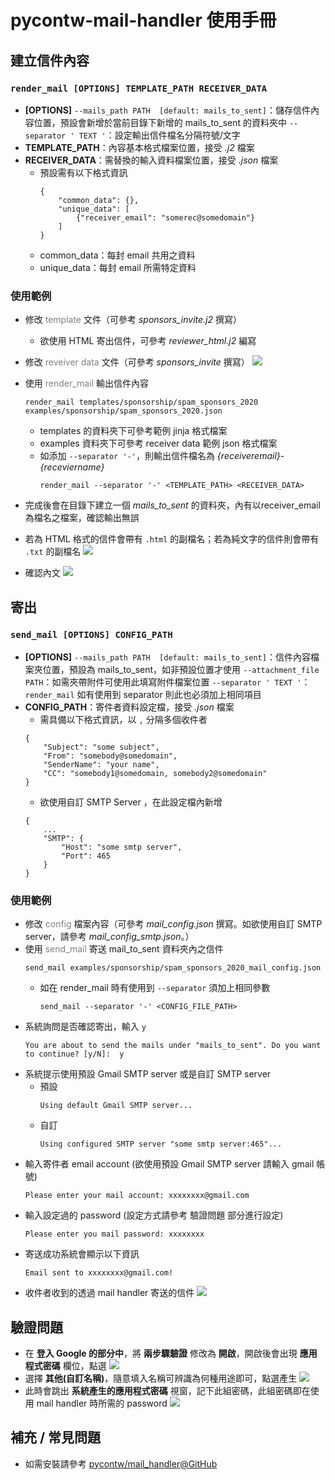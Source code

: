 # pycontw-mail-handler 使用手冊

## 建立信件內容
### `render_mail [OPTIONS] TEMPLATE_PATH RECEIVER_DATA`
- **[OPTIONS]**
  `--mails_path PATH  [default: mails_to_sent]`：儲存信件內容位置，預設會新增於當前目錄下新增的 mails_to_sent 的資料夾中
  `--separator ' TEXT '`：設定輸出信件檔名分隔符號/文字
- **TEMPLATE_PATH**：內容基本格式檔案位置，接受 *.j2* 檔案
- **RECEIVER_DATA**：需替換的輸入資料檔案位置，接受 *.json* 檔案
    - 預設需有以下格式資訊
        ```
        {
            "common_data": {},
            "unique_data": [
                {"receiver_email": "somerec@somedomain"}
            ]
        }
        ```
    - common_data：每封 email 共用之資料
    - unique_data：每封 email 所需特定資料
### 使用範例
- 修改 <font color=#808080>template</font> 文件（可參考 *sponsors_invite.j2* 撰寫）
  - 欲使用 HTML 寄出信件，可參考 *reviewer_html.j2* 編寫
- 修改 <font color=#808080>reveiver data</font> 文件（可參考 *sponsors_invite* 撰寫）
![](https://i.imgur.com/Trf5AbK.png)

- 使用 <font color=#808080>render_mail</font> 輸出信件內容
    ```
    render_mail templates/sponsorship/spam_sponsors_2020 examples/sponsorship/spam_sponsors_2020.json
    ```
    - templates 的資料夾下可參考範例 jinja 格式檔案
    - examples 資料夾下可參考 receiver data 範例 json 格式檔案
    - 如添加 `--separator '-'`，則輸出信件檔名為 *{receiveremail}-{receviername}*
        ```
        render_mail --separator '-' <TEMPLATE_PATH> <RECEIVER_DATA>
        ```
- 完成後會在目錄下建立一個 *mails_to_sent* 的資料夾，內有以receiver_email 為檔名之檔案，確認輸出無誤
- 若為 HTML 格式的信件會帶有 `.html` 的副檔名；若為純文字的信件則會帶有 `.txt` 的副檔名
![](https://i.imgur.com/YHD7Ycm.png)
- 確認內文
![](https://i.imgur.com/gpcuZA7.png)




## 寄出
### `send_mail [OPTIONS] CONFIG_PATH`
- **[OPTIONS]**
  `--mails_path PATH  [default: mails_to_sent]`：信件內容檔案夾位置，預設為 mails_to_sent，如非預設位置才使用
  `--attachment_file PATH`：如需夾帶附件可使用此填寫附件檔案位置
  `--separator ' TEXT '`：`render_mail` 如有使用到 separator 則此也必須加上相同項目
- **CONFIG_PATH**：寄件者資料設定檔，接受 *.json* 檔案
    - 需具備以下格式資訊，以 `,` 分隔多個收件者
    ```
    {
        "Subject": "some subject",
        "From": "somebody@somedomain",
        "SenderName": "your name",
        "CC": "somebody1@somedomain, somebody2@somedomain"
    }
    ```
    - 欲使用自訂 SMTP Server ，在此設定檔內新增
    ```
    {  
        ...
        "SMTP": {
            "Host": "some smtp server",
            "Port": 465
        }
    }
    ```

### 使用範例
- 修改 <font color=#808080>config</font> 檔案內容（可參考 *mail_config.json* 撰寫。如欲使用自訂 SMTP server，請參考 *mail_config_smtp.json*。）
- 使用 <font color=#808080>send_mail</font> 寄送 mail_to_sent 資料夾內之信件
    ```
    send_mail examples/sponsorship/spam_sponsors_2020_mail_config.json
    ```
    - 如在 render_mail 時有使用到 `--separator` 須加上相同參數
        ```
        send_mail --separator '-' <CONFIG_FILE_PATH>
        ```
- 系統詢問是否確認寄出，輸入 `y`
    ```
    You are about to send the mails under "mails_to_sent". Do you want to continue? [y/N]:  y
    ```
- 系統提示使用預設 Gmail SMTP server 或是自訂 SMTP server
  - 預設
    ```
    Using default Gmail SMTP server...
    ```
  - 自訂
    ```
    Using configured SMTP server "some smtp server:465"...
    ```
- 輸入寄件者 email account (欲使用預設 Gmail SMTP server 請輸入 gmail 帳號)
    ```
    Please enter your mail account: xxxxxxxx@gmail.com
    ```
- 輸入設定過的 password (設定方式請參考 驗證問題 部分進行設定)
    ```
    Please enter you mail password: xxxxxxxx
    ```
- 寄送成功系統會顯示以下資訊
    ```
    Email sent to xxxxxxxx@gmail.com!
    ```
- 收件者收到的透過 mail handler 寄送的信件
![](https://i.imgur.com/4NamR1X.png)

## 驗證問題
- 在 **登入 Google 的部分中**，將 **兩步驟驗證** 修改為 **開啟**，開啟後會出現 **應用程式密碼** 欄位，點選
![](https://i.imgur.com/wR2tsdZ.png)
- 選擇 **其他(自訂名稱)**，隨意填入名稱可辨識為何種用途即可，點選產生
![](https://i.imgur.com/Cvo3HC3.png)
- 此時會跳出 **系統產生的應用程式密碼** 視窗，記下此組密碼，此組密碼即在使用 mail handler 時所需的 password
![](https://i.imgur.com/FZv4N7i.png)

## 補充 / 常見問題
- 如需安裝請參考 [pycontw/mail_handler@GitHub](https://github.com/pycontw/mail_handler)
